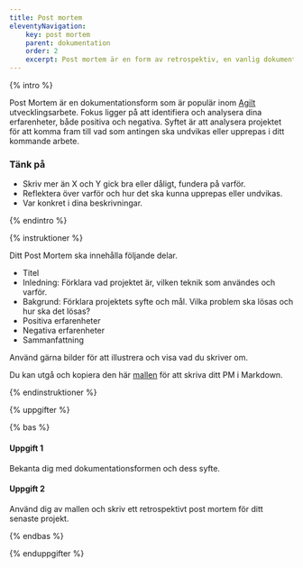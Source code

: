 ```yaml
---
title: Post mortem
eleventyNavigation:
    key: post mortem
    parent: dokumentation
    order: 2
    excerpt: Post mortem är en form av retrospektiv, en vanlig dokumentationsform inom agilt utvecklingsarbete.
---
```


{% intro %}

Post Mortem är en dokumentationsform som är populär inom [Agilt](https://sv.wikipedia.org/wiki/Agil_systemutveckling) utvecklingsarbete. Fokus ligger på att identifiera och analysera dina erfarenheter, både positiva och negativa. Syftet är att analysera projektet för att komma fram till vad som antingen ska undvikas eller upprepas i ditt kommande arbete.

### Tänk på

-   Skriv mer än X och Y gick bra eller dåligt, fundera på varför.
-   Reflektera över varför och hur det ska kunna upprepas eller undvikas.
-   Var konkret i dina beskrivningar.

{% endintro %}

{% instruktioner %}

Ditt Post Mortem ska innehålla följande delar.

-   Titel
-   Inledning: Förklara vad projektet är, vilken teknik som användes och varför.
-   Bakgrund: Förklara projektets syfte och mål. Vilka problem ska lösas och hur ska det lösas?
-   Positiva erfarenheter
-   Negativa erfarenheter
-   Sammanfattning

Använd gärna bilder för att illustrera och visa vad du skriver om.

Du kan utgå och kopiera den här [mallen](https://gist.github.com/jensnti/c377e37ceb4138c4c29c6ab5f5f64c2f) för att skriva ditt PM i Markdown.

{% endinstruktioner %}

{% uppgifter %}

{% bas %}

#### Uppgift 1

Bekanta dig med dokumentationsformen och dess syfte.

#### Uppgift 2

Använd dig av mallen och skriv ett retrospektivt post mortem för ditt senaste projekt.

{% endbas %}

{% enduppgifter %}
